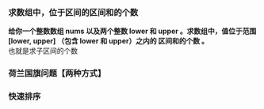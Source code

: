 ### 求数组中，位于区间的区间和的个数
**给你一个整数数组 nums 以及两个整数 lower 和 upper 。求数组中，值位于范围 [lower, upper] （包含 lower 和 upper）之内的 区间和的个数 。**  
也就是求子区间的个数  
### 荷兰国旗问题【两种方式】
### 快速排序
